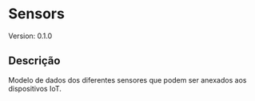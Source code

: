 # Sensors
Version: 0.1.0

## Descrição
Modelo de dados dos diferentes sensores que podem ser anexados aos dispositivos IoT.
